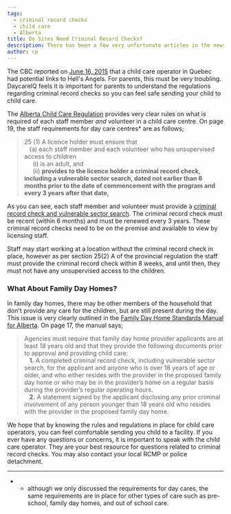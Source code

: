 ```yaml
---
tags:
  - criminal record checks
  - child care
  - Alberta
title: Do Sites Need Criminal Record Checks?
description: There has been a few very unfortunate articles in the news lately.  We feel it is important that parents know the rules regarding criminal record checks for child care operators.
author: cp
---
```

The CBC reported on [June 16, 2015](http://www.cbc.ca/news/canada/montreal/owner-of-publicly-subsidized-quebec-daycares-has-close-ties-to-criminals-1.3115694) that a child care operator in Quebec had potential links to Hell's Angels.  For parents, this must be very troubling.  DaycareIQ feels it is important for parents to understand the regulations regarding criminal record checks so you can feel safe sending your child to child care.

The [Alberta Child Care Regulation](http://www.qp.alberta.ca/documents/Regs/2008_143.pdf) provides very clear rules on what is required of each staff member *and* volunteer in a child care centre.  On page 19, the staff requirements for day care centres* are as follows;

>25 (1) A licence holder must ensure that  
 &nbsp;&nbsp;&nbsp;(a) each staff member and each volunteer who has unsupervised access to children  
 &nbsp;&nbsp;&nbsp;&nbsp;&nbsp;(i) is an adult, and  
 &nbsp;&nbsp;&nbsp;&nbsp;&nbsp;(ii) **provides to the licence holder a criminal record check, including a vulnerable sector search, dated not earlier than 6 months prior to the date of commencement with the program and every 3 years after that date,**
 
 As you can see, each staff member and volunteer must provide a [criminal record check and vulnerable sector search](http://www.rcmp-grc.gc.ca/cr-cj/index-eng.htm).  The criminal record check must be recent (within 6 months) and must be renewed every 3 years.  These criminal record checks need to be on the premise and available to view by licensing staff.
 
Staff may start working at a location without the criminal record check in place, however as per section 25(2) A of the provincial regulation the staff must provide the criminal record check within 8 weeks, and until then, they must not have any unsupervised access to the children.

### What About Family Day Homes? ###

In family day homes, there may be other members of the household that don't provide any care for the children, but are still present during the day.  This issue is very clearly outlined in the [Family Day Home Standards Manual for Alberta](http://humanservices.alberta.ca/documents/family-day-home-standards-manual.pdf).  On page 17, the manual says;

>Agencies must require that family day home provider applicants are at least 18 years old and that they provide the following documents prior to approval and providing child care:  
&nbsp;&nbsp;&nbsp;**1.** A completed criminal record check, including vulnerable sector search, for the applicant and anyone who is over 18 years of age or older, and who either resides with the provider in the proposed family day home or who may be in the provider’s home on a regular basis during the provider’s regular operating hours.  
&nbsp;&nbsp;&nbsp;**2.** A statement signed by the applicant disclosing any prior criminal involvement of any person younger than 18 years old who resides with the provider in the proposed family day home.  

We hope that by knowing the rules and regulations in place for child care operators, you can feel comfortable sending you child to a facility.  If you ever have any questions or concerns, it is important to speak with the child care operator.  They are your best resource for questions related to criminal record checks.  You may also contact your local RCMP or police detachment. 
 
 ---------------
 * - although we only discussed the requirements for day cares, the same requirements are in place for other types of care such as pre-school, family day homes, and out of school care.
